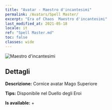 ```yaml
---
title: "Avatar - Maestro d'incantesimi"
permalink: /Avatars/Spell Master/
excerpt: "Era of Chaos  Maestro d'incantesimi"
last_modified_at: 2021-05-18
locale: it
ref: "Spell Master.md"
toc: false
classes: wide
---
```

 ![Maestro d'incantesimi](/images/a/avatarFrame_10.png)

## Dettagli

 **Descrizione:** Cornice avatar Mago Superiore 

 **Tips:** Disponibile nel Duello degli Eroi 

 **Is available:**  + 

